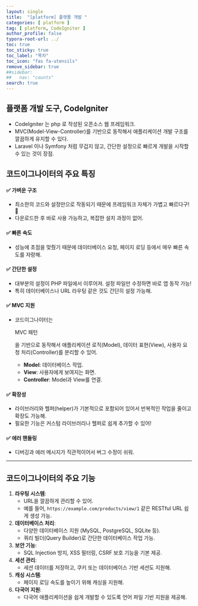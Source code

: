 ```yaml
---
layout: single
title:  "[platform] 플랫폼 개발 "
categories: [ platform ]
tag: [ platform, CodeIgniter ]
author_profile: false
typora-root-url: ../
toc: true
toc_sticky: true
toc_label: "목차"
toc_icon: "fas fa-utensils" 
remove_sidebar: true
##sidebar:
##   nav: "counts"
search: true	
---
```


## 플랫폼 개발 도구, CodeIgniter

* CodeIgniter 는 php 로 작성된 오픈소스 웹 프레임워크.
* MVC(Model-View-Controller)를 기반으로 동작해서 애플리케이션 개발 구조를 깔끔하게 유지할 수 있다.
* Laravel 이나 Symfony 처럼 무겁지 않고, 간단한 설정으로 빠르게 개발을 시작할 수 있는 것이 장점.



## 코드이그나이터의 주요 특징

#### ✅ **가벼운 구조**

- 최소한의 코드와 설정만으로 작동되기 때문에 프레임워크 자체가 가볍고 빠르다구! 🚀
- 다운로드한 후 바로 사용 가능하고, 복잡한 설치 과정이 없어.

#### ✅ **빠른 속도**

- 성능에 초점을 맞췄기 때문에 데이터베이스 요청, 페이지 로딩 등에서 매우 빠른 속도를 자랑해.

#### ✅ **간단한 설정**

- 대부분의 설정이 PHP 파일에서 이루어져. 설정 파일만 수정하면 바로 앱 동작 가능!
- 특히 데이터베이스나 URL 라우팅 같은 것도 간단히 설정 가능해.

#### ✅ **MVC 지원**

- 코드이그나이터는 

  MVC 패턴

  을 기반으로 동작해서 애플리케이션 로직(Model), 데이터 표현(View), 사용자 요청 처리(Controller)를 분리할 수 있어.

  - **Model**: 데이터베이스 작업.
  - **View**: 사용자에게 보여지는 화면.
  - **Controller**: Model과 View를 연결.

#### ✅ **확장성**

- 라이브러리와 헬퍼(helper)가 기본적으로 포함되어 있어서 반복적인 작업을 줄이고 확장도 가능해.
- 필요한 기능은 커스텀 라이브러리나 헬퍼로 쉽게 추가할 수 있어!

#### ✅ **에러 핸들링**

- 디버깅과 에러 메시지가 직관적이어서 버그 수정이 쉬워.

---

## 코드이그나이터의 주요 기능



1. **라우팅 시스템**:
   - URL을 깔끔하게 관리할 수 있어.
   - 예를 들어, `https://example.com/products/view/1` 같은 RESTful URL 쉽게 생성 가능.
2. **데이터베이스 처리**:
   - 다양한 데이터베이스 지원 (MySQL, PostgreSQL, SQLite 등).
   - 쿼리 빌더(Query Builder)로 간단한 데이터베이스 작업 가능.
3. **보안 기능**:
   - SQL Injection 방지, XSS 필터링, CSRF 보호 기능을 기본 제공.
4. **세션 관리**:
   - 세션 데이터를 저장하고, 쿠키 또는 데이터베이스 기반 세션도 지원해.
5. **캐싱 시스템**:
   - 페이지 로딩 속도를 높이기 위해 캐싱을 지원해.
6. **다국어 지원**:
   - 다국어 애플리케이션을 쉽게 개발할 수 있도록 언어 파일 기반 지원을 제공해.
